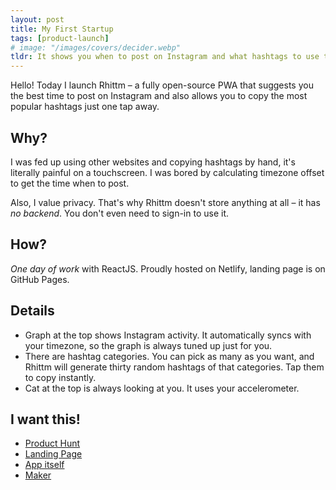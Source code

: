 ```yaml
---
layout: post
title: My First Startup
tags: [product-launch]
# image: "/images/covers/decider.webp"
tldr: It shows you when to post on Instagram and what hashtags to use to get more views.
---
```


Hello! Today I launch Rhittm – a fully open-source PWA that suggests you the best time to post on Instagram and also allows you to copy the most popular hashtags just one tap away.

## Why?

I was fed up using other websites and copying hashtags by hand, it's literally painful on a touchscreen. I was bored by calculating timezone offset to get the time when to post.

Also, I value privacy. That's why Rhittm doesn't store anything at all – it has _no backend_. You don't even need to sign-in to use it.

## How?

_One day of work_ with ReactJS. Proudly hosted on Netlify, landing page is on GitHub Pages.

## Details

-  Graph at the top shows Instagram activity. It automatically syncs with your timezone, so the graph is always tuned up just for you.
-  There are hashtag categories. You can pick as many as you want, and Rhittm will generate thirty random hashtags of that categories. Tap them to copy instantly.
-  Cat at the top is always looking at you. It uses your accelerometer.

## I want this!

-  [Product Hunt](https://www.producthunt.com/posts/rhittm)
-  [Landing Page](https://rhittm.github.io)
-  [App itself](https://rhittm.netlify.com)
-  [Maker](https://miloslav.website)
